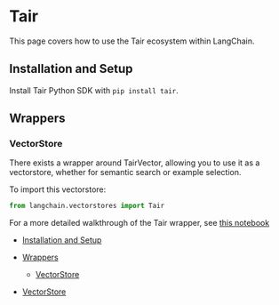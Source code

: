 # Tair

This page covers how to use the Tair ecosystem within LangChain.

## Installation and Setup[​](#installation-and-setup "Direct link to Installation and Setup")

Install Tair Python SDK with `pip install tair`.

## Wrappers[​](#wrappers "Direct link to Wrappers")

### VectorStore[​](#vectorstore "Direct link to VectorStore")

There exists a wrapper around TairVector, allowing you to use it as a vectorstore,
whether for semantic search or example selection.

To import this vectorstore:

```python
from langchain.vectorstores import Tair  

```

For a more detailed walkthrough of the Tair wrapper, see [this notebook](/docs/integrations/vectorstores/tair.html)

- [Installation and Setup](#installation-and-setup)

- [Wrappers](#wrappers)

  - [VectorStore](#vectorstore)

- [VectorStore](#vectorstore)
